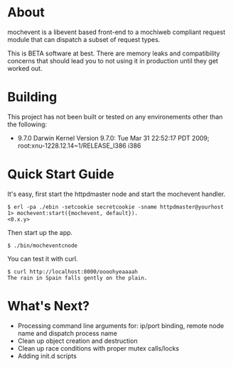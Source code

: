 
# About

mochevent is a libevent based front-end to a mochiweb compliant request module that can dispatch a subset of request types.

This is BETA software at best. There are memory leaks and compatibility concerns that should lead you to not using it in production until they get worked out.

# Building

This project has not been built or tested on any environements other than the following:

 * 9.7.0 Darwin Kernel Version 9.7.0: Tue Mar 31 22:52:17 PDT 2009; root:xnu-1228.12.14~1/RELEASE_I386 i386

# Quick Start Guide

It's easy, first start the httpdmaster node and start the mochevent handler.

    $ erl -pa ./ebin -setcookie secretcookie -sname httpdmaster@yourhost
    1> mochevent:start({mochevent, default}).
    <0.x.y>

Then start up the app.

    $ ./bin/mocheventcnode

You can test it with curl.

    $ curl http://localhost:8000/oooohyeaaaah
    The rain in Spain falls gently on the plain.

# What's Next?

 * Processing command line arguments for: ip/port binding, remote node name and dispatch process name
 * Clean up object creation and destruction
 * Clean up race conditions with proper mutex calls/locks
 * Adding init.d scripts
